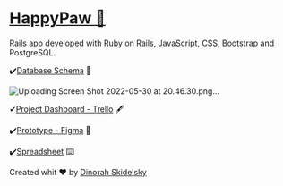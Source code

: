 [<h1 class="border bottom">HappyPaw 🐾 </h1>](http://www.happypaw.cloud/)

Rails app developed with Ruby on Rails, JavaScript, CSS, Bootstrap and PostgreSQL.

✔️[Database Schema](https://kitt.lewagon.com/db/61777) 🔑

![Uploading Screen Shot 2022-05-30 at 20.46.30.png…]()

✔[Project Dashboard - Trello](https://trello.com/b/QTJWDdsP/happypaw) 🖋

✔️[Prototype - Figma](https://www.figma.com/file/08VIrDdqapkoPj2z9jafEQ/HappyPaw?node-id=4%3A2) 🎨

✔️[Spreadsheet](https://docs.google.com/spreadsheets/d/e/2PACX-1vQ86wfMG6LS424tmh7NlQcuIeq6D0zd3QE3Cci_pPb-3uqm6VpSlb87OJyPC_rm1kDW0rWxpugOvgR4/pubhtml) ⌨️


Created whit ♥️ by [Dinorah Skidelsky](https://github.com/DinorahSkidelsky)
